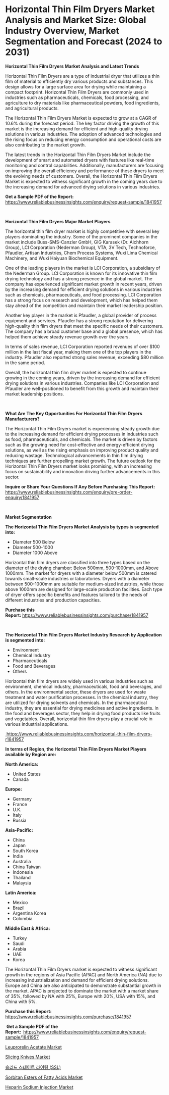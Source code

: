 <p><h1>Horizontal Thin Film Dryers Market Analysis and Market Size: Global Industry Overview, Market Segmentation and Forecast (2024 to 2031)</h1></p><p><strong>Horizontal Thin Film Dryers Market Analysis and Latest Trends</strong></p>
<p><p>Horizontal Thin Film Dryers are a type of industrial dryer that utilizes a thin film of material to efficiently dry various products and substances. This design allows for a large surface area for drying while maintaining a compact footprint. Horizontal Thin Film Dryers are commonly used in industries such as pharmaceuticals, chemicals, food processing, and agriculture to dry materials like pharmaceutical powders, food ingredients, and agricultural products.</p><p>The Horizontal Thin Film Dryers Market is expected to grow at a CAGR of 10.6% during the forecast period. The key factor driving the growth of this market is the increasing demand for efficient and high-quality drying solutions in various industries. The adoption of advanced technologies and the rising focus on reducing energy consumption and operational costs are also contributing to the market growth.</p><p>The latest trends in the Horizontal Thin Film Dryers Market include the development of smart and automated dryers with features like real-time monitoring and control capabilities. Additionally, manufacturers are focusing on improving the overall efficiency and performance of these dryers to meet the evolving needs of customers. Overall, the Horizontal Thin Film Dryers Market is expected to witness significant growth in the coming years due to the increasing demand for advanced drying solutions in various industries.</p></p>
<p><strong>Get a Sample PDF of the Report:&nbsp;</strong> <a href="https://www.reliablebusinessinsights.com/enquiry/request-sample/1841957">https://www.reliablebusinessinsights.com/enquiry/request-sample/1841957</a></p>
<p>&nbsp;</p>
<p><strong>Horizontal Thin Film Dryers Major Market Players</strong></p>
<p><p>The horizontal thin film dryer market is highly competitive with several key players dominating the industry. Some of the prominent companies in the market include Buss-SMS-Canzler GmbH, GIG Karasek (Dr. Aichhorn Group), LCI Corporation (Nederman Group), VTA, 3V Tech, Technoforce, Pfaudler, Artisan Industries, Chem Process Systems, Wuxi Lima Chemical Machinery, and Wuxi Haiyuan Biochemical Equipment.</p><p>One of the leading players in the market is LCI Corporation, a subsidiary of the Nederman Group. LCI Corporation is known for its innovative thin film drying technology and has a strong presence in the global market. The company has experienced significant market growth in recent years, driven by the increasing demand for efficient drying solutions in various industries such as chemicals, pharmaceuticals, and food processing. LCI Corporation has a strong focus on research and development, which has helped them stay ahead of the competition and maintain their market leadership position.</p><p>Another key player in the market is Pfaudler, a global provider of process equipment and services. Pfaudler has a strong reputation for delivering high-quality thin film dryers that meet the specific needs of their customers. The company has a broad customer base and a global presence, which has helped them achieve steady revenue growth over the years.</p><p>In terms of sales revenue, LCI Corporation reported revenues of over $100 million in the last fiscal year, making them one of the top players in the industry. Pfaudler also reported strong sales revenue, exceeding $80 million in the same period.</p><p>Overall, the horizontal thin film dryer market is expected to continue growing in the coming years, driven by the increasing demand for efficient drying solutions in various industries. Companies like LCI Corporation and Pfaudler are well-positioned to benefit from this growth and maintain their market leadership positions.</p></p>
<p>&nbsp;</p>
<p><strong>What Are The Key Opportunities For Horizontal Thin Film Dryers Manufacturers?</strong></p>
<p><p>The Horizontal Thin Film Dryers market is experiencing steady growth due to the increasing demand for efficient drying processes in industries such as food, pharmaceuticals, and chemicals. The market is driven by factors such as the growing need for cost-effective and energy-efficient drying solutions, as well as the rising emphasis on improving product quality and reducing wastage. Technological advancements in thin film drying techniques are further propelling market growth. The future outlook for the Horizontal Thin Film Dryers market looks promising, with an increasing focus on sustainability and innovation driving further advancements in this sector.</p></p>
<p><strong>Inquire or Share Your Questions If Any Before Purchasing This Report:</strong> <a href="https://www.reliablebusinessinsights.com/enquiry/pre-order-enquiry/1841957">https://www.reliablebusinessinsights.com/enquiry/pre-order-enquiry/1841957</a></p>
<p>&nbsp;</p>
<p><strong>Market Segmentation</strong></p>
<p><strong>The Horizontal Thin Film Dryers Market Analysis by types is segmented into:</strong></p>
<p><ul><li>Diameter 500 Below</li><li>Diameter 500-1000</li><li>Diameter 1000 Above</li></ul></p>
<p><p>Horizontal thin film dryers are classified into three types based on the diameter of the drying chamber: Below 500mm, 500-1000mm, and Above 1000mm. The market for dryers with a diameter below 500mm is catered towards small-scale industries or laboratories. Dryers with a diameter between 500-1000mm are suitable for medium-sized industries, while those above 1000mm are designed for large-scale production facilities. Each type of dryer offers specific benefits and features tailored to the needs of different industries and production capacities.</p></p>
<p><strong>Purchase this Report:&nbsp;</strong><a href="https://www.reliablebusinessinsights.com/purchase/1841957">https://www.reliablebusinessinsights.com/purchase/1841957</a></p>
<p>&nbsp;</p>
<p><strong>The Horizontal Thin Film Dryers Market Industry Research by Application is segmented into:</strong></p>
<p><ul><li>Environment</li><li>Chemical Industry</li><li>Pharmaceuticals</li><li>Food and Beverages</li><li>Others</li></ul></p>
<p><p>Horizontal thin film dryers are widely used in various industries such as environment, chemical industry, pharmaceuticals, food and beverages, and others. In the environmental sector, these dryers are used for waste treatment and water purification processes. In the chemical industry, they are utilized for drying solvents and chemicals. In the pharmaceutical industry, they are essential for drying medicines and active ingredients. In the food and beverages sector, they help in drying food products like fruits and vegetables. Overall, horizontal thin film dryers play a crucial role in various industrial applications.</p></p>
<p><a href="https://www.reliablebusinessinsights.com/horizontal-thin-film-dryers-r1841957">&nbsp;https://www.reliablebusinessinsights.com/horizontal-thin-film-dryers-r1841957</a></p>
<p><strong>In terms of Region, the Horizontal Thin Film Dryers Market Players available by Region are:</strong></p>
<p>
    <p> <strong> North America: </strong>
        <ul>
            <li>United States</li>
            <li>Canada</li>
        </ul>
        </p> 
    <p> <strong> Europe: </strong>
        <ul>
            <li>Germany</li>
            <li>France</li>
            <li>U.K.</li>
            <li>Italy</li>
            <li>Russia</li>
        </ul>
        </p> 
    <p> <strong> Asia-Pacific: </strong>
        <ul>
            <li>China</li>
            <li>Japan</li>
            <li>South Korea</li>
            <li>India</li>
            <li>Australia</li>
            <li>China Taiwan</li>
            <li>Indonesia</li>
            <li>Thailand</li>
            <li>Malaysia</li>
        </ul>
        </p> 
    <p> <strong> Latin America: </strong>
        <ul>
            <li>Mexico</li>
            <li>Brazil</li>
            <li>Argentina Korea</li>
            <li>Colombia</li>
        </ul>
        </p> 
    <p> <strong> Middle East & Africa: </strong>
        <ul>
            <li>Turkey</li>
            <li>Saudi</li>
            <li>Arabia</li>
            <li>UAE</li>
            <li>Korea</li>
        </ul>
    </p>
    </p>
<p><p>The Horizontal Thin Film Dryers market is expected to witness significant growth in the regions of Asia Pacific (APAC) and North America (NA) due to increasing industrialization and demand for efficient drying solutions. Europe and China are also anticipated to demonstrate substantial growth in the market. APAC is projected to dominate the market with a market share of 35%, followed by NA with 25%, Europe with 20%, USA with 15%, and China with 5%.</p></p>
<p><strong>Purchase this Report: </strong><a href="https://www.reliablebusinessinsights.com/purchase/1841957">https://www.reliablebusinessinsights.com/purchase/1841957</a></p>
<p>&nbsp;<strong>Get a Sample PDF of the Report:&nbsp;&nbsp;</strong><a href="https://www.reliablebusinessinsights.com/enquiry/request-sample/1841957">https://www.reliablebusinessinsights.com/enquiry/request-sample/1841957</a></p>
<p><strong></strong></p>
<p><p><a href="https://github.com/JuliaFadel1922/Market-Research-Report-List-2/blob/main/leuprorelin-acetate-market.md">Leuprorelin Acetate Market</a></p><p><a href="https://www.linkedin.com/pulse/slicing-knives-market-size-segmentation-trends-growth-analysis-atfee">Slicing Knives Market</a></p><p><a href="https://github.com/JosefaRice/Market-Research-Report-List-1/blob/main/5256172101395.md">솔리드 스테이트 라이팅 (SSL)</a></p><p><a href="https://www.linkedin.com/pulse/global-sorbitan-esters-fatty-acids-market-size-expected-experience-panye">Sorbitan Esters of Fatty Acids Market</a></p><p><a href="https://github.com/faniayasa/Market-Research-Report-List-1/blob/main/heparin-sodium-injection-market.md">Heparin Sodium Injection Market</a></p></p>
